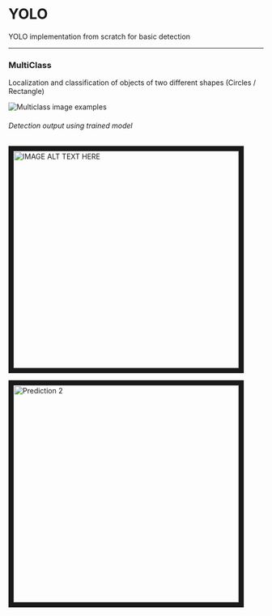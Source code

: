 # YOLO
YOLO implementation from scratch for basic detection

***
### MultiClass
Localization and classification of objects of two different shapes (Circles / Rectangle)

![Multiclass image examples](https://image.ibb.co/krnAeq/multiclass-example.png)

###### Detection output using trained model 

<a href="http://www.youtube.com/watch?feature=player_embedded&v=K16a2hizF6s&t=17s" target="_blank"><img src="https://image.ibb.co/kqoavV/pred-thumbnail.png" alt="IMAGE ALT TEXT HERE" width="445" height="429" border="10" /></a>

<a href="http://www.youtube.com/watch?feature=player_embedded&v=hyrMQS7HMpU" target="_blank"><img src="https://image.ibb.co/iURH9q/pred2-thumbnail.png" alt="Prediction 2" width="445" height="429" border="10" /></a>

